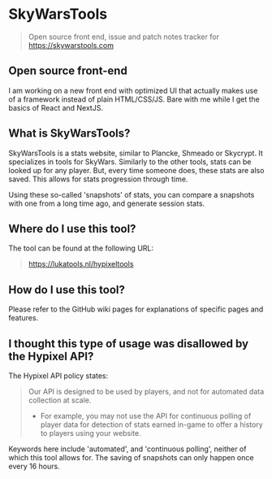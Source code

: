 
# SkyWarsTools
>Open source front end, issue and patch notes tracker for https://skywarstools.com

## Open source front-end
I am working on a new front end with optimized UI that actually makes use of a framework instead of plain HTML/CSS/JS. Bare with me while I get the basics of React and NextJS. 

## What is SkyWarsTools?
SkyWarsTools is a stats website, similar to Plancke, Shmeado or Skycrypt. It specializes in tools for SkyWars. Similarly to the other tools, stats can be looked up for any player. But, every time someone does, these stats are also saved. This allows for stats progression through time.

Using these so-called 'snapshots' of stats, you can compare a snapshots with one from a long time ago, and generate session stats.

## Where do I use this tool?
The tool can be found at the following URL:
>https://lukatools.nl/hypixeltools

## How do I use this tool?
Please refer to the GitHub wiki pages for explanations of specific pages and features.

## I thought this type of usage was disallowed by the Hypixel API?
The Hypixel API policy states:
>Our API is designed to be used by players, and not for automated data collection at scale.
> -   For example, you may not use the API for continuous polling of player data for detection of stats earned in-game to offer a history to players using your website.

Keywords here include 'automated', and 'continuous polling', neither of which this tool allows for. The saving of snapshots can only happen once every 16 hours.
